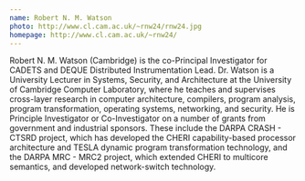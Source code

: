 ```yaml
---
name: Robert N. M. Watson
photo: http://www.cl.cam.ac.uk/~rnw24/rnw24.jpg
homepage: http://www.cl.cam.ac.uk/~rnw24/
---
```


Robert N. M. Watson (Cambridge) is the co-Principal Investigator for CADETS and DEQUE Distributed Instrumentation Lead. Dr. Watson is a University Lecturer in Systems, Security, and Architecture at the University of Cambridge Computer Laboratory, where he teaches and supervises cross-layer research in computer architecture, compilers, program analysis, program transformation, operating systems, networking, and security. He is Principle Investigator or Co-Investigator on a number of grants from government and industrial sponsors. These include the DARPA CRASH - CTSRD project, which has developed the CHERI capability-based processor architecture and TESLA dynamic program transformation technology, and the DARPA MRC - MRC2 project, which extended CHERI to multicore semantics, and developed network-switch technology.
